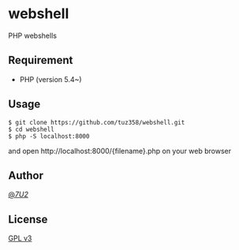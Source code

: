 # webshell

PHP webshells

## Requirement
- PHP (version 5.4~)

## Usage

```
$ git clone https://github.com/tuz358/webshell.git
$ cd webshell
$ php -S localhost:8000
```

and open http&#58;//localhost:8000/{filename}.php on your web browser

## Author
[@_7U2_](https://twitter.com/_7U2_)

## License
[GPL v3](https://github.com/tuz358/webshell/blob/master/LICENSE)
